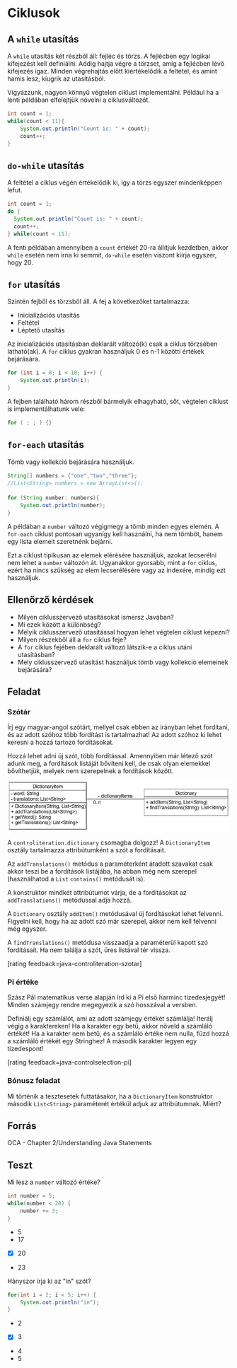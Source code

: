 # Ciklusok

## A `while` utasítás

A `while` utasítás két részből áll: fejléc és törzs. A fejlécben egy logikai 
kifejezést kell definiálni. Addig hajtja végre a törzset, amíg a fejlécben lévő kifejezés igaz. 
Minden végrehajtás előtt kiértékelődik a feltétel, és amint hamis lesz, kiugrik az utasításból.

Vigyázzunk, nagyon könnyű végtelen ciklust implementálni. Például ha a lenti példában 
elfelejtjük növelni a ciklusváltozót.

```java
int count = 1;
while(count < 11){
    System.out.println("Count is: " + count);
    count++;
}
```

## `do-while` utasítás

A feltétel a ciklus végén értékelődik ki, így a törzs egyszer mindenképpen lefut.

```java
int count = 1;
do {
  System.out.println("Count is: " + count);
  count++;  
} while(count < 11);

```

A fenti példában amennyiben a `count` értékét 20-ra állítjuk kezdetben, akkor `while` 
esetén nem írna ki semmit, `do-while` esetén viszont kiírja egyszer, hogy 20.

## `for` utasítás

Szintén fejből és törzsből áll. A fej a következőket tartalmazza:

* Inicializációs utasítás
* Feltétel
* Léptető utasítás

Az inicializációs utasításban deklarált változó(k) csak a ciklus törzsében látható(ak). 
A `for` ciklus gyakran használjuk 0 és n-1 közötti értékek bejárására.

```java
for (int i = 0; i < 10; i++) {
    System.out.println(i);
}
```

A fejben található három részből bármelyik elhagyható, sőt, végtelen ciklust is implementálhatunk vele:

```java
for ( ; ; ) {}
```

## `for-each` utasítás

Tömb vagy kollekció bejárására használjuk.

```java
String[] numbers = {"one","two","three"};
//List<String> numbers = new ArrayList<>();

for (String number: numbers){
    System.out.println(number);
}
```

A példában a `number` változó végigmegy a tömb minden egyes elemén.
A `for-each` ciklust pontosan ugyanígy kell használni, ha nem tömböt, hanem egy 
lista elemeit szeretnénk bejárni.

Ezt a ciklust tipikusan az elemek elérésére használjuk, azokat lecserélni nem lehet 
a `number` változón át. Ugyanakkor gyorsabb, mint a `for` ciklus, ezért ha nincs szükség az 
elem lecserélésére vagy az indexére, mindig ezt használjuk.


## Ellenőrző kérdések

* Milyen ciklusszervező utasításokat ismersz Javában?
* Mi ezek között a különbség?
* Melyik ciklusszervező utasítással hogyan lehet végtelen ciklust képezni?
* Milyen részekből áll a `for` ciklus feje?
* A `for` ciklus fejében deklarált változó látszik-e a ciklus utáni utasításban?
* Mely ciklusszervező utasítást használjuk tömb vagy kollekció elemeinek bejárására?

## Feladat

### Szótár

Írj egy magyar-angol szótárt, mellyel csak ebben az irányban lehet fordítani,
és az adott szóhoz több fordítást is tartalmazhat!
Az adott szóhoz ki lehet keresni a hozzá tartozó fordításokat.

Hozzá lehet adni új szót, több fordítással. Amennyiben már létező szót
adunk meg, a fordítások listáját bővíteni kell, de csak olyan
elemekkel bővíthetjük, melyek nem szerepelnek a fordítások között.

![Dictionary UML](images/dictionary_class.png)

A `controliteration.dictionary` csomagba dolgozz! A `DictionaryItem` osztály tartalmazza 
attribútumként a szót a fordításait.

Az `addTranslations()` metódus a paraméterként átadott szavakat csak akkor teszi be a fordítások
listájába, ha abban még nem szerepel (használhatod a `List` `contains()` metódusát
is).

A konstruktor mindkét attribútumot várja, de a fordításokat az `addTranslations()` metódussal adja hozzá.

A `Dictionary` osztály `addItem()` metódusával új fordításokat lehet felvenni. Figyelni kell, 
hogy ha az adott szó már szerepel, akkor nem kell felvenni még egyszer.

A `findTranslations()` metódusa visszaadja a paraméterül kapott szó fordításait. Ha nem találja a szót, 
üres listával tér vissza.

[rating feedback=java-controliteration-szotar]

### Pi értéke

Szász Pál matematikus verse alapján írd ki a Pi első harminc tizedesjegyét!
Minden számjegy rendre megegyezik a szó hosszával a versben.

Definiálj egy számlálót, ami az adott számjegy értékét számlálja!
Iterálj végig a karaktereken! Ha a karakter egy betű, akkor
növeld a számláló értékét! Ha a karakter nem betű, és a számláló értéke
nem nulla, fűzd hozzá a számláló értékét egy Stringhez! A második karakter
legyen egy tizedespont!

[rating feedback=java-controlselection-pi]

### Bónusz feladat

Mi történik a tesztesetek futtatásakor, ha a `DictionaryItem` konstruktor
második `List<String>` paraméterét értékül adjuk az attribútumnak. Miért?

## Forrás

OCA - Chapter 2/Understanding Java Statements

## Teszt

Mi lesz a `number` változó értéke?

```java
int number = 5;
while(number < 20) {
    number += 3;
}
```

* 5
* 17
* [x] 20
* 23

Hányszor írja ki az "in" szót?

```java
for(int i = 2; i < 5; i++) {
    System.out.println("in");
}
```

* 2
* [x] 3
* 4
* 5

